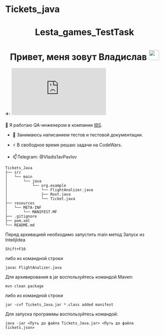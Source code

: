 # Tickets_java
<h1 align="center">Lesta_games_TestTask</a> 
<h1 align="center">Привет, меня зовут Владислав</a> 
<img src="https://github.com/blackcater/blackcater/raw/main/images/Hi.gif" height="32"/></h1>
  
✈️: [![Typing SVG](https://readme-typing-svg.herokuapp.com?&duration=6000&pause=1000color=%2336BCF7&width=1000&lines=В+данном+репозитории+находится+решение+для+тестового+задания+по+парсингу+файла+tickets.json)](https://git.io/typing-svg) 

:telescope: Я работаю QA-инженером в компании <a href="https://ibs.ru/" target="_blank">IBS</a>.

- :seedling: Занимаюсь написанием тестов и тестовой документации.

- :zap: В свободное время решаю задачи на CodeWars.

- :mailbox:Telegram: @Vladis1avPavlov
```
Tickets_Java
├── src
│   └── main
│       └── java
│           └── org.example
│               └── FlightAnalizer.java
│               ├── Root.java
│               └── Ticket.java
├── resources
│   └── META-INF
│       └── MANIFEST.MF
├── .gitignore
├── pom.xml
└── README.md
```

Перед архивацией необходимо запустить main метод
Запуск из IntelijIdea
```
Shift+F10 
```
либо из командной строки
```
javac FlightAnalizer.java
```
Для архивирования в jar воспользуйтесь командой Maven:
```
mvn clean package
```
либо из командной строки
```
jar -cvf Tickets_Java.jar *.class added manifest
```
Для запуска программы воспользуйтесь командой:
```
java -jar <Путь до файла Tickets_Java.jar> <Путь до файла tickets.json>
```
